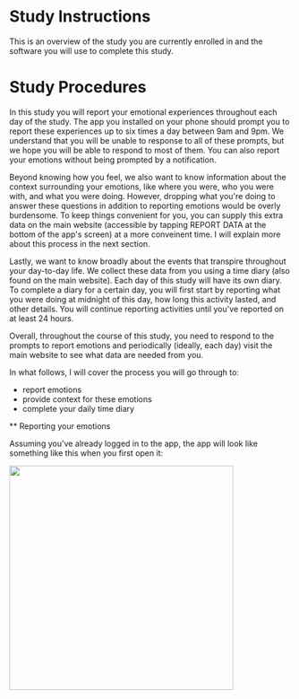 # Study Instructions

This is an overview of the study you are currently enrolled in and the software you will use to complete this study.

# Study Procedures

In this study you will report your emotional experiences throughout each day of the study. The app you installed on your phone should prompt you to report these experiences up to six times a day between 9am and 9pm. We understand that you will be unable to response to all of these prompts, but we hope you will be able to respond to most of them. You can also report your emotions without being prompted by a notification.

Beyond knowing how you feel, we also want to know information about the context surrounding your emotions, like where you were, who you were with, and what you were doing. However, dropping what you're doing to answer these questions in addition to reporting emotions would be overly burdensome. To keep things convenient for you, you can supply this extra data on the main website (accessible by tapping REPORT DATA at the bottom of the app's screen) at a more conveinent time. I will explain more about this process in the next section.

Lastly, we want to know broadly about the events that transpire throughout your day-to-day life. We collect these data from you using a time diary (also found on the main website). Each day of this study will have its own diary. To complete a diary for a certain day, you will first start by reporting what you were doing at midnight of this day, how long this activity lasted, and other details. You will continue reporting activities until you've reported on at least 24 hours.

Overall, throughout the course of this study, you need to respond to the prompts to report emotions and periodically (ideally, each day) visit the main website to see what data are needed from you.

In what follows, I will cover the process you will go through to:

* report emotions
* provide context for these emotions
* complete your daily time diary

** Reporting your emotions

Assuming you've already logged in to the app, the app will look like something like this when you first open it:

<img src="https://terpconnect.umd.edu/~rrinderk/TD_instructions/1.png" width="400">
